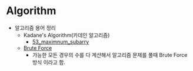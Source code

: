# Algorithm

- 알고리즘 용어 정리
    - Kadane's Algorithm(카데인 알고리즘)
        - [53_maximnum_subarry](https://github.com/yuminee/algorithm/blob/master/LeetCode/53_maximum_subarray.py)
    - [Brute Force](https://namu.wiki/w/%EB%B8%8C%EB%A3%A8%ED%8A%B8%20%ED%8F%AC%EC%8A%A4)
        - 가능한 모든 경우의 수를 다 계산해서 알고리즘 문제를 풀때 Brute Force 방식 이라고 함.